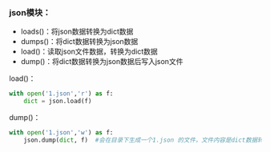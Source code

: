 ### json模块：

- loads()：将json数据转换为dict数据
- dumps()：将dict数据转换为json数据
- load()：读取json文件数据，转换为dict数据
- dump()：将dict数据转换为json数据后写入json文件

load()：

```python
with open('1.json','r') as f:
    dict = json.load(f)
```

dump()：

```python
with open('1.json','w') as f:
    json.dump(dict, f)	#会在目录下生成一个1.json 的文件，文件内容是dict数据转换成的json数据
```
